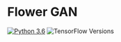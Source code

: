 # Flower GAN
[![Python 3.6](https://img.shields.io/pypi/v/FGAN.svg)](https://pypi.org/project/FGAN/)
![TensorFlow Versions](https://img.shields.io/badge/TensorFlow-2.0+-blue.svg)
